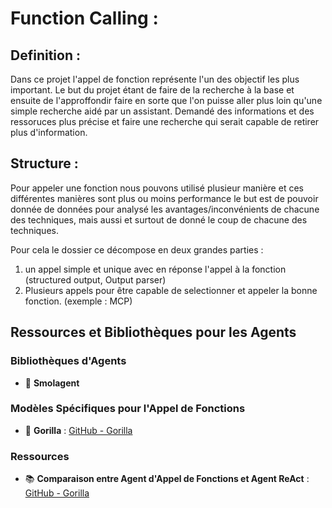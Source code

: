 # Function Calling : 
## Definition : 
Dans ce projet l'appel de fonction représente l'un des objectif les plus important. Le but du projet étant de faire de la recherche à la base et ensuite de l'approffondir faire en sorte que l'on puisse aller plus loin qu'une simple recherche aidé par un assistant. Demandé des informations et des ressoruces plus précise et faire une recherche qui serait capable de retirer plus d'information. 

## Structure : 
Pour appeler une fonction nous pouvons utilisé plusieur manière et ces différentes manières sont plus ou moins performance le but est de pouvoir donnée de données pour analysé les avantages/inconvénients de chacune des techniques, mais aussi et surtout de donné le coup de chacune des techniques. 

Pour cela le dossier ce décompose en deux grandes parties : 
1) un appel simple et unique avec en réponse l'appel à la fonction (structured output, Output parser)
2) Plusieurs appels pour être capable de selectionner et appeler la bonne fonction. (exemple : MCP)


## Ressources et Bibliothèques pour les Agents
### Bibliothèques d'Agents

- 🤖 **Smolagent**

### Modèles Spécifiques pour l'Appel de Fonctions

- 🦍 **Gorilla** : [GitHub - Gorilla](https://github.com/ShishirPatil/gorilla)

### Ressources

- 📚 **Comparaison entre Agent d'Appel de Fonctions et Agent ReAct** : [GitHub - Gorilla](https://github.com/ShishirPatil/gorilla)
